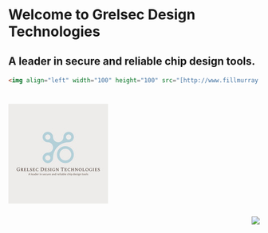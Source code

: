 # Welcome to Grelsec Design Technologies

## A leader in secure and reliable chip design tools.
```html
<img align="left" width="100" height="100" src="[http://www.fillmurray.com/100/100](https://github.com/grelsec-design/grelsec-design.github.io/blob/main/logo.jpg)">
```
# ![alt text](https://github.com/grelsec-design/grelsec-design.github.io/blob/main/logo.jpg?raw=true)

<p align="right" width="100%">
    <img width="33%" src="[https://i.stack.imgur.com/RJj4x.png](https://github.com/grelsec-design/grelsec-design.github.io/blob/main/logo.jpg)"> 
</p>

